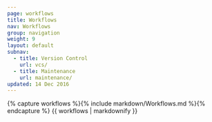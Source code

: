 ```yaml
---
page: workflows
title: Workflows
nav: Workflows
group: navigation
weight: 9
layout: default
subnav:
  - title: Version Control
    url: vcs/
  - title: Maintenance
    url: maintenance/
updated: 14 Dec 2016
---
```


<div class="docs-section">
		{% capture workflows %}{% include markdown/Workflows.md %}{% endcapture %}
		{{ workflows | markdownify }}
</div>
